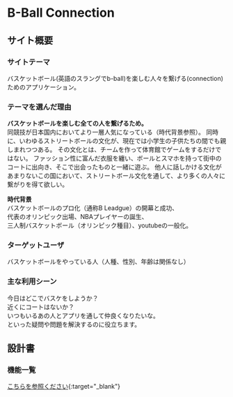 # B-Ball Connection
## サイト概要


### サイトテーマ
バスケットボール(英語のスラングでb-ball)を楽しむ人々を繋げる(connection)ためのアプリケーション。

### テーマを選んだ理由
**バスケットボールを楽しむ全ての人を繋げるため。**  
同競技が日本国内においてより一層人気になっている（時代背景参照）。
同時に、いわゆるストリートボールの文化が、現在では小学生の子供たちの間でも親しまれつつある。
その文化とは、チームを作って体育館でゲームをするだけではない。
ファッション性に富んだ衣服を纏い、ボールとスマホを持って街中のコートに出向き、そこで出会ったものと一緒に遊ぶ。
他人に話しかける文化があまりないこの国において、ストリートボール文化を通して、より多くの人々に繋がりを得て欲しい。


**時代背景**  
バスケットボールのプロ化（通称B Leadgue）の開幕と成功、  
代表のオリンピック出場、NBAプレイヤーの誕生、  
三人制バスケットボール（オリンピック種目）、youtubeの一般化。


### ターゲットユーザ
バスケットボールをやっている人（人種、性別、年齢は関係なし）

### 主な利用シーン
今日はどこでバスケをしようか？  
近くにコートはないか？  
いつもいるあの人とアプリを通して仲良くなりたいな。  
といった疑問や問題を解決するのに役立ちます。

## 設計書

### 機能一覧
[こちらを参照ください](https://docs.google.com/spreadsheets/d/1GeR4o4JfYpEpVDe_aJwOpvDluBYptsv_YAnVU4GCDr0/edit#gid=0){:target="_blank"}
